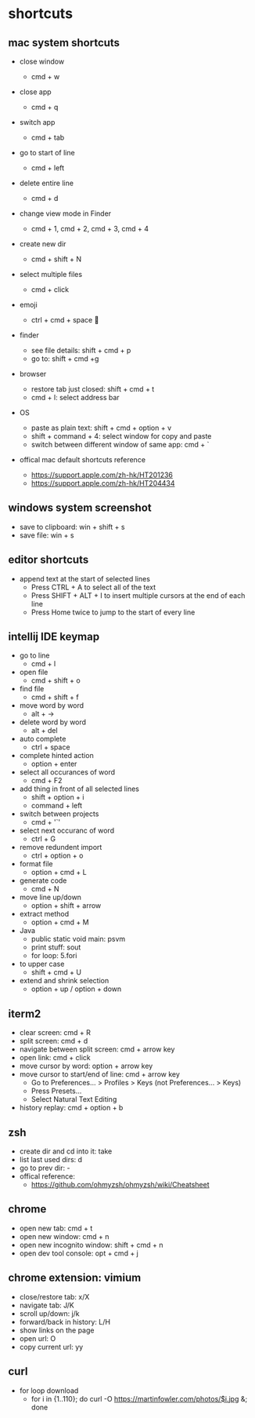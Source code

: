 # shortcuts

## mac system shortcuts
- close window
  - cmd + w
- close app
  - cmd + q
- switch app
  - cmd + tab
- go to start of line
  - cmd + left
- delete entire line
  - cmd + d
- change view mode in Finder
  - cmd + 1, cmd + 2, cmd + 3, cmd + 4
- create new dir
  - cmd + shift + N
- select multiple files
  - cmd + click
- emoji
  - ctrl + cmd + space 🛵
- finder
	- see file details: shift + cmd + p
	- go to: shift + cmd +g
- browser
	- restore tab just closed: shift + cmd + t
	- cmd + l: select address bar
- OS
	- paste as plain text: shift + cmd + option + v
	- shift + command + 4: select window for copy and paste
	- switch between different window of same app: cmd + `


- offical mac default shortcuts reference
	- https://support.apple.com/zh-hk/HT201236
  - https://support.apple.com/zh-hk/HT204434


## windows system screenshot
- save to clipboard: win + shift + s
- save file: win + s

## editor shortcuts
- append text at the start of selected lines
  - Press CTRL + A to select all of the text
  - Press SHIFT + ALT + I to insert multiple cursors at the end of each line
  - Press Home twice to jump to the start of every line

## intellij IDE keymap
- go to line
  - cmd + l
- open file
  - cmd + shift + o
- find file
  - cmd + shift + f
- move word by word
  - alt + ->
- delete word by word
  - alt + del
- auto complete
  - ctrl + space
- complete hinted action
  - option + enter
- select all occurances of word
  - cmd + F2
- add thing in front of all selected lines
  - shift + option + i
  - command + left
- switch between projects
  - cmd + '`'
- select next occuranc of word
  - ctrl + G
- remove redundent import
  - ctrl + option + o
- format file
  - option + cmd + L
- generate code
  - cmd + N
- move line up/down
  - option + shift + arrow
- extract method
  - option + cmd + M
- Java
  - public static void main: psvm
  - print stuff: sout
  - for loop: 5.fori
- to upper case
  - shift + cmd + U
- extend and shrink selection
  - option + up / option + down


## iterm2
- clear screen: cmd + R
- split screen: cmd + d
- navigate between split screen: cmd + arrow key
- open link: cmd + click
- move cursor by word: option + arrow key
- move cursor to start/end of line: cmd + arrow key
  - Go to Preferences... > Profiles > Keys (not Preferences... > Keys)
  - Press Presets...
  - Select Natural Text Editing
- history replay: cmd + option + b

## zsh
- create dir and cd into it: take
- list last used dirs: d
- go to prev dir: -
- offical reference: 
  - https://github.com/ohmyzsh/ohmyzsh/wiki/Cheatsheet

## chrome
- open new tab: cmd + t
- open new window: cmd + n
- open new incognito window: shift + cmd + n
- open dev tool console: opt + cmd + j

## chrome extension: vimium
- close/restore tab: x/X
- navigate tab: J/K
- scroll up/down: j/k
- forward/back in history: L/H
- show links on the page
- open url: O
- copy current url: yy


## curl
- for loop download
  - for i in {1..110}; do curl -O https://martinfowler.com/photos/$i.jpg &; done